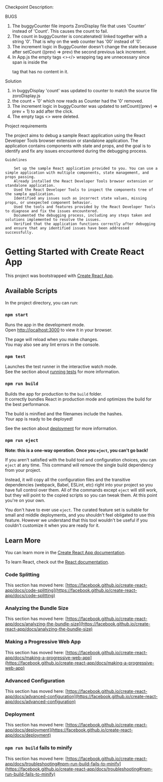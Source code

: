 Checkpoint Description:

BUGS

1.  The buggyCounter file imports ZoroDisplay file that uses 'Counter' instead of 'Count'. This causes the count to fail.
2.  The count in buggyCounter is concatenated/ linked together with a string '0'. That is why on the web counter has '00' instead of '0'.
3.  The increment logic in BuggyCounter doesn't change the state because after setCount ((prev) => prev) the second previous lack increment.
4.  In App.js the empty tags <></> wrapping tag are unnecessary since span is inside the <p> tag that has no content in it.

Solution

1. in buggyDisplay 'count' was updated to counter to match the source file zoroDisplay.js
2. the count + '0' which now reads as Counter had the '0' removed.
3. The increment logic in buggyCounter was updated to setCount((prev) => prev + 1) to add after the click.
4. The empty tags <> were deleted.

Project requirements

The project aims to debug a sample React application using the React Developer Tools browser extension or standalone application. The application contains components with state and props, and the goal is to identify and fix any issues encountered during the debugging process.

    Guidelines

        Set up the sample React application provided to you. You can use a simple application with multiple components, state management, and props passing.
        Already installed the React Developer Tools browser extension or standalone application.
        Used the React Developer Tools to inspect the components tree of the sample application.
        Identified any issues such as incorrect state values, missing props, or unexpected component behavior.
        Used the tools and features provided by the React Developer Tools to diagnose and fix the issues encountered.
        Documented the debugging process, including any steps taken and solutions implemented to resolve the issues.
        Verified that the application functions correctly after debugging and ensure that any identified issues have been addressed successfully.

# Getting Started with Create React App

This project was bootstrapped with [Create React App](https://github.com/facebook/create-react-app).

## Available Scripts

In the project directory, you can run:

### `npm start`

Runs the app in the development mode.\
Open [http://localhost:3000](http://localhost:3000) to view it in your browser.

The page will reload when you make changes.\
You may also see any lint errors in the console.

### `npm test`

Launches the test runner in the interactive watch mode.\
See the section about [running tests](https://facebook.github.io/create-react-app/docs/running-tests) for more information.

### `npm run build`

Builds the app for production to the `build` folder.\
It correctly bundles React in production mode and optimizes the build for the best performance.

The build is minified and the filenames include the hashes.\
Your app is ready to be deployed!

See the section about [deployment](https://facebook.github.io/create-react-app/docs/deployment) for more information.

### `npm run eject`

**Note: this is a one-way operation. Once you `eject`, you can't go back!**

If you aren't satisfied with the build tool and configuration choices, you can `eject` at any time. This command will remove the single build dependency from your project.

Instead, it will copy all the configuration files and the transitive dependencies (webpack, Babel, ESLint, etc) right into your project so you have full control over them. All of the commands except `eject` will still work, but they will point to the copied scripts so you can tweak them. At this point you're on your own.

You don't have to ever use `eject`. The curated feature set is suitable for small and middle deployments, and you shouldn't feel obligated to use this feature. However we understand that this tool wouldn't be useful if you couldn't customize it when you are ready for it.

## Learn More

You can learn more in the [Create React App documentation](https://facebook.github.io/create-react-app/docs/getting-started).

To learn React, check out the [React documentation](https://reactjs.org/).

### Code Splitting

This section has moved here: [https://facebook.github.io/create-react-app/docs/code-splitting](https://facebook.github.io/create-react-app/docs/code-splitting)

### Analyzing the Bundle Size

This section has moved here: [https://facebook.github.io/create-react-app/docs/analyzing-the-bundle-size](https://facebook.github.io/create-react-app/docs/analyzing-the-bundle-size)

### Making a Progressive Web App

This section has moved here: [https://facebook.github.io/create-react-app/docs/making-a-progressive-web-app](https://facebook.github.io/create-react-app/docs/making-a-progressive-web-app)

### Advanced Configuration

This section has moved here: [https://facebook.github.io/create-react-app/docs/advanced-configuration](https://facebook.github.io/create-react-app/docs/advanced-configuration)

### Deployment

This section has moved here: [https://facebook.github.io/create-react-app/docs/deployment](https://facebook.github.io/create-react-app/docs/deployment)

### `npm run build` fails to minify

This section has moved here: [https://facebook.github.io/create-react-app/docs/troubleshooting#npm-run-build-fails-to-minify](https://facebook.github.io/create-react-app/docs/troubleshooting#npm-run-build-fails-to-minify)
